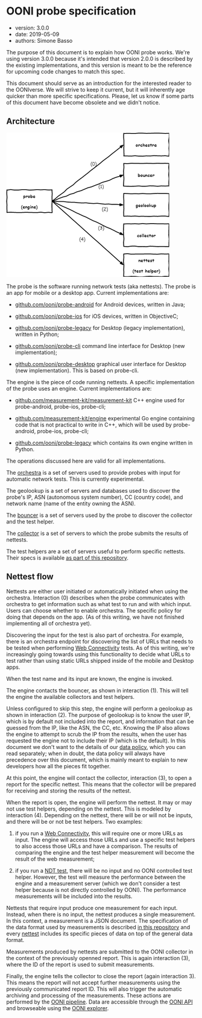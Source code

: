 # OONI probe specification

* version: 3.0.0
* date: 2019-05-09
* authors: Simone Basso

The purpose of this document is to explain how OONI probe works. We're
using version 3.0.0 because it's intended that version 2.0.0 is described
by the existing implementations, and this version is meant to be the
reference for upcoming code changes to match this spec.

This document should serve as an introduction for the interested reader
to the OONIverse. We will strive to keep it current, but it will inherently
age quicker than more specific specifications. Please, let us know if some
parts of this document have become obsolete and we didn't notice.

## Architecture

![Architecture](ooniprobe.png)

The probe is the software running network tests (aka nettests). The probe
is an app for mobile or a desktop app. Current implementations are:

- [github.com/ooni/probe-android](https://github.com/ooni/probe-android)
for Android devices, written in Java;

- [github.com/ooni/probe-ios](https://github.com/ooni/probe-ios)
for iOS devices, written in ObjectiveC;

- [github.com/ooni/probe-legacy](https://github.com/ooni/probe-legacy)
for Desktop (legacy implementation), written in Python;

- [github.com/ooni/probe-cli](https://github.com/ooni/probe-cli)
command line interface for Desktop (new implementation);

- [github.com/ooni/probe-desktop](https://github.com/ooni/probe-desktop)
graphical user interface for Desktop (new implementation). This is
based on probe-cli.

The engine is the piece of code running nettests. A specific implementation
of the probe uses an engine. Current implementations are:

- [github.com/measurement-kit/measurement-kit](
https://github.com/measurement-kit/measurement-kit) C++ engine
used for probe-android, probe-ios, probe-cli;

- [github.com/measurement-kit/engine](https://github.com/measurement-kit/engine)
experimental Go engine containing code that is not practical to write in C++,
which will be used by probe-android, probe-ios, probe-cli;

- [github.com/ooni/probe-legacy](https://github.com/ooni/probe-legacy)
which contains its own engine written in Python.

The operations discussed here are valid for all implementations.

The [orchestra](../backends/bk-002-orchestra.md) is a
set of servers used to provide probes with input for
automatic network tests. This is currently experimental.

The geolookup is a set of servers and databases used to discover the
probe's IP, ASN (autonomous system number), CC (country code), and
network name (name of the entity owning the ASN).

The [bouncer](../backends/bk-004-bouncer.md)
is a set of servers used by the probe to discover the
collector and the test helper.

The [collector](../backends/bk-003-collector.md)
is a set of servers to which the probe submits the
results of nettests.

The test helpers are a set of servers useful to perform specific nettests. Their
specs is available [as part of this repository](../backends).

## Nettest flow

Nettests are either user initiated or automatically initiated when
using the orchestra. Interaction (0) describes when the probe communicates
with orchestra to get information such as what test to run and with
which input. Users can choose whether to enable orchestra. The specific
policy for doing that depends on the app. (As of this writing, we have
not finished implementing all of orchestra yet).

Discovering the input for the test is also part of orchestra. For example,
there is an orchestra endpoint for discovering the list of URLs that
needs to be tested when performing [Web Connectivity](
../nettests/ts-017-web-connectivity.md) tests. As of this
writing, we're increasingly going towards using this functionality to
decide what URLs to test rather than using static URLs shipped inside of
the mobile and Desktop apps.

When the test name and its input are known, the engine is invoked.

The engine contacts the bouncer, as shown in interaction (1). This will
tell the engine the available collectors and test helpers.

Unless configured to skip this step, the engine will perform a geolookup
as shown in interaction (2). The purpose of geolookup is to know the
user IP, which is by default not included into the report, and information
that can be guessed from the IP, like the ASN, the CC, etc. Knowing the
IP also allows the engine to attempt to scrub the IP from the results, when
the user has requested the engine not to include their IP (which is the
default). In this document we don't want to the details of our [data
policy](https://ooni.io/about/data-policy/), which you can read separately; when
in doubt, the data policy will always have precedence over this document, which
is mainly meant to explain to new developers how all the pieces fit together.

At this point, the engine will contact the collector, interaction (3), to
open a report for the specific nettest. This means that the collector will
be prepared for receiving and storing the results of the nettest.

When the report is open, the engine will perform the nettest. It may or
may not use test helpers, depending on the nettest. This is modeled by
interaction (4). Depending on the nettest, there will be or will not be
inputs, and there will be or not be test helpers. Two examples:

1. if you run a [Web Connectivity](
..//nettests/ts-017-web-connectivity.md), this will require one or more URLs
as input. The engine will access those URLs and use a specific test helpers
to also access those URLs and have a comparison. The results of comparing
the engine and the test helper measurement will become the result of the
web measurement;

2. if you run a [NDT test](../nettests/ts-022-ndt.md), there will be no input
and no OONI controlled test helper. However, the test will measure the performance
between the engine and a measurement server (which we don't consider a
test helper because is not directly controlled by OONI). The performance
measurements will be included into the results.

Nettests that require input produce one measurement for each input. Instead,
when there is no input, the nettest produces a single measurement. In this
context, a measurement is a JSON document. The specification of the data
format used by measurements is described [in this repository](
../data-formats) and every [nettest](../nettests) includes its
specific pieces of data on top of the general data format.

Measurements produced by nettests are submitted to the OONI collector in
the context of the previously openned report. This is again interaction
(3), where the ID of the report is used to submit measurements.

Finally, the engine tells the collector to close the report (again
interaction 3). This means the report will not accept further measurements
using the previously communicated report ID. This will also trigger the
automatic archiving and processing of the measurements. These actions
are performed by the [OONI pipeline](
https://github.com/ooni/pipeline). Data are accessible through the [OONI
API](https://github.com/ooni/api) and browseable using the
[OONI explorer](https://github.com/ooni/explorer).
